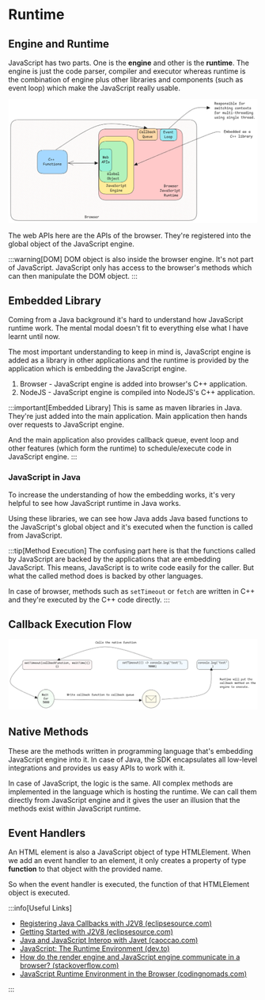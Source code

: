 # Runtime

## Engine and Runtime

JavaScript has two parts. One is the **engine** and other is the **runtime**.
The engine is just the code parser, compiler and executor
whereas runtime is the combination of engine plus other libraries and components (such as event loop)
which make the JavaScript really usable.

![JavaScript Runtime](../../static/img/javascript-runtime.excalidraw.png)

The web APIs here are the APIs of the browser.
They're registered into the global object of the JavaScript engine.

:::warning[DOM]
DOM object is also inside the browser engine. It's not part of JavaScript.
JavaScript only has access to the browser's methods which can then manipulate the DOM object.
:::

## Embedded Library

Coming from a Java background it's hard to understand how JavaScript runtime work.
The mental modal doesn't fit to everything else what I have learnt until now.

The most important understanding to keep in mind is, JavaScript engine is added as a library in other applications
and the runtime is provided by the application which is embedding the JavaScript engine.

1. Browser - JavaScript engine is added into browser's C++ application.
2. NodeJS - JavaScript engine is compiled into NodeJS's C++ application.

:::important[Embedded Library]
This is same as maven libraries in Java. They're just added into the main application.
Main application then hands over requests to JavaScript engine.

And the main application also provides callback queue, event loop and other features (which form the runtime)
to schedule/execute code in JavaScript engine.
:::

### JavaScript in Java

To increase the understanding of how the embedding works, it's very helpful to see how JavaScript runtime in Java works.

Using these libraries, we can see how Java adds Java based functions to the JavaScript's global object and
it's executed when the function is called from JavaScript.

:::tip[Method Execution]
The confusing part here is that the functions called by JavaScript are backed by the applications that are embedding JavaScript.
This means, JavaScript is to write code easily for the caller. But what the called method does is backed by other languages.

In case of browser, methods such as `setTimeout` or `fetch` are written in C++ and they're executed by the C++ code directly.
:::

## Callback Execution Flow

![callback execution flow](../../static/img/js-callback-flow.excalidraw.png)

## Native Methods

These are the methods written in programming language that's embedding JavaScript engine into it.
In case of Java, the SDK encapsulates all low-level integrations and provides us easy APIs to work with it.

In case of JavaScript, the logic is the same.
All complex methods are implemented in the language which is hosting the runtime.
We can call them directly from JavaScript engine
and it gives the user an illusion that the methods exist within JavaScript runtime.

## Event Handlers

An HTML element is also a JavaScript object of type HTMLElement.
When we add an event handler to an element,
it only creates a property of type **function** to that object with the provided name.

So when the event handler is executed, the function of that HTMLElement object is executed.

:::info[Useful Links]

- [Registering Java Callbacks with J2V8 (eclipsesource.com)](https://eclipsesource.com/blogs/2015/06/06/registering-java-callbacks-with-j2v8/)
- [Getting Started with J2V8 (eclipsesource.com)](https://eclipsesource.com/blogs/tutorials/getting-started-with-j2v8/)
- [Java and JavaScript Interop with Javet (caoccao.com)](https://www.caoccao.com/Javet/tutorial/advanced/java_and_javascript_interop.html)
- [JavaScript: The Runtime Environment (dev.to)](https://dev.to/rahmanmajeed/javascript-the-runtime-environment-35a2)
- [How do the render engine and JavaScript engine communicate in a browser? (stackoverflow.com)](https://stackoverflow.com/questions/68325731/how-do-the-render-engine-and-javascript-engine-communicate-in-a-browser)
- [JavaScript Runtime Environment in the Browser (codingnomads.com)](https://codingnomads.com/javascript-runtime-environment-browser)

:::
